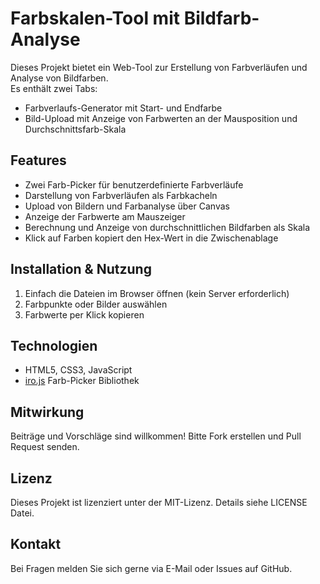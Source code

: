 # Farbskalen-Tool mit Bildfarb-Analyse

Dieses Projekt bietet ein Web-Tool zur Erstellung von Farbverläufen und Analyse von Bildfarben.  
Es enthält zwei Tabs:  
- Farbverlaufs-Generator mit Start- und Endfarbe  
- Bild-Upload mit Anzeige von Farbwerten an der Mausposition und Durchschnittsfarb-Skala  

## Features

- Zwei Farb-Picker für benutzerdefinierte Farbverläufe  
- Darstellung von Farbverläufen als Farbkacheln  
- Upload von Bildern und Farbanalyse über Canvas  
- Anzeige der Farbwerte am Mauszeiger  
- Berechnung und Anzeige von durchschnittlichen Bildfarben als Skala  
- Klick auf Farben kopiert den Hex-Wert in die Zwischenablage  

## Installation & Nutzung

1. Einfach die Dateien im Browser öffnen (kein Server erforderlich)  
2. Farbpunkte oder Bilder auswählen  
3. Farbwerte per Klick kopieren  

## Technologien

- HTML5, CSS3, JavaScript  
- [iro.js](https://iro.js.org/) Farb-Picker Bibliothek 

## Mitwirkung

Beiträge und Vorschläge sind willkommen! Bitte Fork erstellen und Pull Request senden.  

## Lizenz

Dieses Projekt ist lizenziert unter der MIT-Lizenz. Details siehe LICENSE Datei.  

## Kontakt

Bei Fragen melden Sie sich gerne via E-Mail oder Issues auf GitHub.